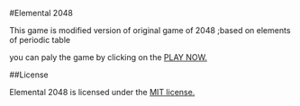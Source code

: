 #Elemental 2048



This game is modified version of original game of 2048 ;based on elements of periodic table

you can paly the game by clicking on the [PLAY NOW.](https://ankyas/github.io/elemental-2048)

##License

Elemental 2048 is licensed under the [MIT license.](https://github.com/ankyAs/2048/)

